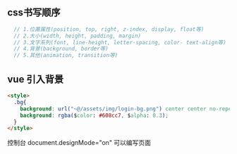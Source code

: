 ## css书写顺序
```js
  // 1.位置属性(position, top, right, z-index, display, float等)
  // 2.大小(width, height, padding, margin)
  // 3.文字系列(font, line-height, letter-spacing, color- text-align等)
  // 4.背景(background, border等)
  // 5.其他(animation, transition等)
```

## vue 引入背景
```html
<style>
  .bg{
    background: url("~@/assets/img/login-bg.png") center center no-repeat;
    background: rgba($color: #608cc7, $alpha: 0.3);
  }
</style>

```
控制台
document.designMode="on"
可以编写页面

